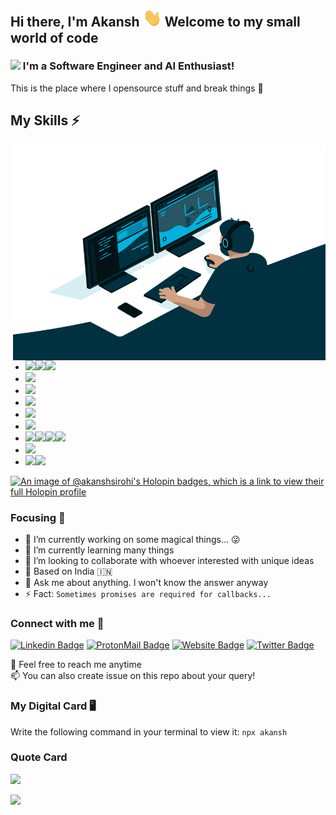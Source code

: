 ## Hi there, I'm Akansh <img src="https://github.com/akanshSirohi/akanshSirohi/blob/main/hi.gif?raw=true" width="30"/> Welcome to my small world of code
### <img src="https://emojis.slackmojis.com/emojis/images/1531849430/4246/blob-sunglasses.gif?1531849430" width="30"/> I'm a Software Engineer and AI Enthusiast! 
This is the place where I opensource stuff and break things 🤣

## My Skills ⚡
<img align="right" alt="GIF" src="https://github.com/akanshSirohi/akanshSirohi/blob/main/code.gif?raw=true" width="500" height="345" />

- <img src="https://img.shields.io/badge/HTML5-E34F26?style=for-the-badge&logo=html5&logoColor=white" /><img src="https://img.shields.io/badge/CSS3-1572B6?style=for-the-badge&logo=css3&logoColor=white" /><img src="https://img.shields.io/badge/JavaScript-323330?style=for-the-badge&logo=javascript&logoColor=F7DF1E" />
- <img src="https://img.shields.io/badge/Java-ED8B00?style=for-the-badge&logo=java&logoColor=white" />
- <img src="https://img.shields.io/badge/C%23-239120?style=for-the-badge&logo=c-sharp&logoColor=white" />
- <img src="https://img.shields.io/badge/Android-3DDC84?style=for-the-badge&logo=android&logoColor=white" />
- <img src="https://img.shields.io/badge/React_Native-20232A?style=for-the-badge&logo=react&logoColor=61DAFB" />
- <img src="https://img.shields.io/badge/Electron-2B2E3A?style=for-the-badge&logo=electron&logoColor=9FEAF9" />
- <img src="https://img.shields.io/badge/MongoDB-4EA94B?style=for-the-badge&logo=mongodb&logoColor=white" /><img src="https://img.shields.io/badge/Express.js-000000?style=for-the-badge&logo=express&logoColor=white" /><img src="https://img.shields.io/badge/React-20232A?style=for-the-badge&logo=react&logoColor=61DAFB" /><img src="https://img.shields.io/badge/Node.js-43853D?style=for-the-badge&logo=node-dot-js&logoColor=white" />
- <img src="https://img.shields.io/badge/Python-FFD43B?style=for-the-badge&logo=python&logoColor=darkgreen" />
- <img src="https://img.shields.io/badge/PHP-777BB4?style=for-the-badge&logo=php&logoColor=white" /><img src="https://img.shields.io/badge/Codeigniter-EF4223?style=for-the-badge&logo=codeigniter&logoColor=white" />

[![An image of @akanshsirohi's Holopin badges, which is a link to view their full Holopin profile](https://holopin.me/akanshsirohi)](https://holopin.io/@akanshsirohi)

### Focusing 🎯

- 🔭 I’m currently working on some magical things... 😜
- 🌱 I’m currently learning many things
- 👯 I’m looking to collaborate with whoever interested with unique ideas
- 📌 Based on India 🇮🇳
- 💬 Ask me about anything. I won't know the answer anyway
- ⚡ Fact: `Sometimes promises are required for callbacks...`

### Connect with me 🤝
[![Linkedin Badge](https://img.shields.io/badge/-akansh--sirohi-0077B5?style=flat&logo=Linkedin&logoColor=white&link=https://www.linkedin.com/in/akansh-sirohi)](https://www.linkedin.com/in/akansh-sirohi)
[![ProtonMail Badge](https://img.shields.io/badge/-akanshsirohi-8B89CC?style=flat&logo=protonmail&logoColor=white&link=mailto:akanshsirohi@protonmail.com)](mailto:akanshsirohi@protonmail.com)
[![Website Badge](https://img.shields.io/badge/-akansh.onrender.com-47CCCC?style=flat&logo=Google-Chrome&logoColor=white&link=https://akanshsirohi.dev)](https://akanshsirohi.dev)
[![Twitter Badge](https://img.shields.io/badge/-@akansh__sirohi-1ca0f1?style=flat&labelColor=1ca0f1&logo=twitter&logoColor=white&link=https://twitter.com/akansh__sirohi)](https://twitter.com/akansh__sirohi)

💬 Feel free to reach me anytime  <br>
📫 You can also create issue on this repo about your query!

### My Digital Card 🖥️
Write the following command in your terminal to view it: `npx akansh`

<!--
### CARDS
- Random Joke
<img src="https://afraid-ninnetta-github-cards.koyeb.app/jokes-card?theme=dark" />

- Random Quote
<img src="https://afraid-ninnetta-github-cards.koyeb.app/programming-quotes-card" />

Get Your Own Card From Here: [Github Cards API](https://github.com/akanshSirohi/Github-Cards-API)
-->

### Quote Card
<img src="https://github-cards-worker.akanshsirohi-dev.workers.dev/programming-quotes-card?theme=galactic_dusk" />

![](https://komarev.com/ghpvc/?username=akanshSirohi&color=brightgreen&label=Visitors)

